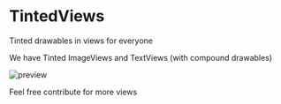 # TintedViews
Tinted drawables in views for everyone

We have Tinted ImageViews and TextViews (with compound drawables)

![preview](https://raw.githubusercontent.com/jaggs6/TintedViews/feature/refactor_to_lib/screenshots/intro.gif)

Feel free contribute for more views
